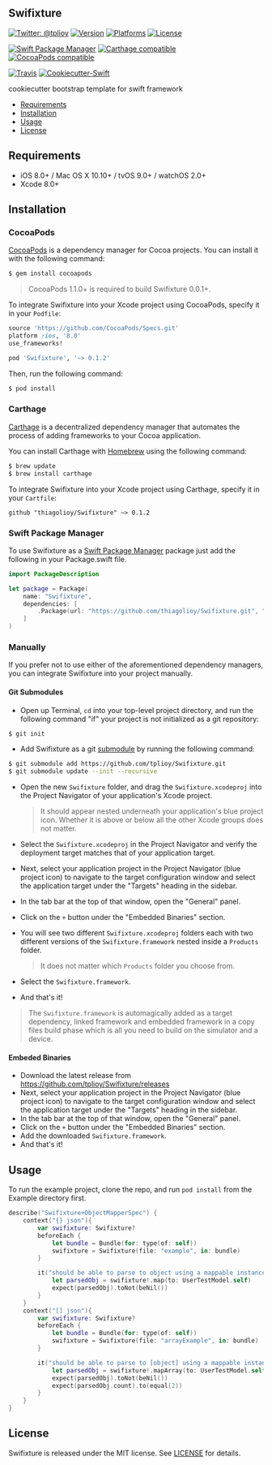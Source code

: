 ## Swifixture
[![Twitter: @tplioy](https://img.shields.io/badge/contact-@tplioy-blue.svg?style=flat)](https://twitter.com/tplioy)
[![Version](https://img.shields.io/cocoapods/v/Swifixture.svg?style=flat)](http://cocoapods.org/pods/Swifixture)
[![Platforms](https://img.shields.io/cocoapods/p/Swifixture.svg)](https://cocoapods.org/pods/Swifixture)
[![License](https://img.shields.io/cocoapods/l/Swifixture.svg)](https://raw.githubusercontent.com/tplioy/Swifixture/master/LICENSE)

[![Swift Package Manager](https://img.shields.io/badge/Swift%20Package%20Manager-compatible-brightgreen.svg)](https://github.com/apple/swift-package-manager)
[![Carthage compatible](https://img.shields.io/badge/Carthage-compatible-4BC51D.svg?style=flat)](https://github.com/Carthage/Carthage)
[![CocoaPods compatible](https://img.shields.io/cocoapods/v/Swifixture.svg)](https://cocoapods.org/pods/Swifixture)

[![Travis](https://img.shields.io/travis/thiagolioy/Swifixture/master.svg)](https://travis-ci.org/thiagolioy/Swifixture/branches)
[![Cookiecutter-Swift](https://img.shields.io/badge/cookiecutter--swift-framework-red.svg)](http://github.com/cookiecutter-swift/Framework)

cookiecutter bootstrap template for swift framework

- [Requirements](#requirements)
- [Installation](#installation)
- [Usage](#usage)
- [License](#license)

## Requirements

- iOS 8.0+ / Mac OS X 10.10+ / tvOS 9.0+ / watchOS 2.0+
- Xcode 8.0+

## Installation

### CocoaPods

[CocoaPods](http://cocoapods.org) is a dependency manager for Cocoa projects. You can install it with the following command:

```bash
$ gem install cocoapods
```

> CocoaPods 1.1.0+ is required to build Swifixture 0.0.1+.

To integrate Swifixture into your Xcode project using CocoaPods, specify it in your `Podfile`:

```ruby
source 'https://github.com/CocoaPods/Specs.git'
platform :ios, '8.0'
use_frameworks!

pod 'Swifixture', '~> 0.1.2'
```

Then, run the following command:

```bash
$ pod install
```

### Carthage

[Carthage](https://github.com/Carthage/Carthage) is a decentralized dependency manager that automates the process of adding frameworks to your Cocoa application.

You can install Carthage with [Homebrew](http://brew.sh/) using the following command:

```bash
$ brew update
$ brew install carthage
```

To integrate Swifixture into your Xcode project using Carthage, specify it in your `Cartfile`:

```ogdl
github "thiagolioy/Swifixture" ~> 0.1.2
```
### Swift Package Manager

To use Swifixture as a [Swift Package Manager](https://swift.org/package-manager/) package just add the following in your Package.swift file.

``` swift
import PackageDescription

let package = Package(
    name: "Swifixture",
    dependencies: [
        .Package(url: "https://github.com/thiagolioy/Swifixture.git", "0.1.2")
    ]
)
```

### Manually

If you prefer not to use either of the aforementioned dependency managers, you can integrate Swifixture into your project manually.

#### Git Submodules

- Open up Terminal, `cd` into your top-level project directory, and run the following command "if" your project is not initialized as a git repository:

```bash
$ git init
```

- Add Swifixture as a git [submodule](http://git-scm.com/docs/git-submodule) by running the following command:

```bash
$ git submodule add https://github.com/tplioy/Swifixture.git
$ git submodule update --init --recursive
```

- Open the new `Swifixture` folder, and drag the `Swifixture.xcodeproj` into the Project Navigator of your application's Xcode project.

    > It should appear nested underneath your application's blue project icon. Whether it is above or below all the other Xcode groups does not matter.

- Select the `Swifixture.xcodeproj` in the Project Navigator and verify the deployment target matches that of your application target.
- Next, select your application project in the Project Navigator (blue project icon) to navigate to the target configuration window and select the application target under the "Targets" heading in the sidebar.
- In the tab bar at the top of that window, open the "General" panel.
- Click on the `+` button under the "Embedded Binaries" section.
- You will see two different `Swifixture.xcodeproj` folders each with two different versions of the `Swifixture.framework` nested inside a `Products` folder.

    > It does not matter which `Products` folder you choose from.

- Select the `Swifixture.framework`.

- And that's it!

> The `Swifixture.framework` is automagically added as a target dependency, linked framework and embedded framework in a copy files build phase which is all you need to build on the simulator and a device.

#### Embeded Binaries

- Download the latest release from https://github.com/tplioy/Swifixture/releases
- Next, select your application project in the Project Navigator (blue project icon) to navigate to the target configuration window and select the application target under the "Targets" heading in the sidebar.
- In the tab bar at the top of that window, open the "General" panel.
- Click on the `+` button under the "Embedded Binaries" section.
- Add the downloaded `Swifixture.framework`.
- And that's it!

## Usage
To run the example project, clone the repo, and run `pod install` from the Example directory first.

```swift
describe("Swifixture+ObjectMapperSpec") {
    context("{} json"){
        var swifixture: Swifixture?
        beforeEach {
            let bundle = Bundle(for: type(of: self))
            swifixture = Swifixture(file: "example", in: bundle)
        }

        it("should be able to parse to object using a mappable instance") {
            let parsedObj = swifixture!.map(to: UserTestModel.self)
            expect(parsedObj).toNot(beNil())
        }
    }
    context("[] json"){
        var swifixture: Swifixture?
        beforeEach {
            let bundle = Bundle(for: type(of: self))
            swifixture = Swifixture(file: "arrayExample", in: bundle)
        }

        it("should be able to parse to [object] using a mappable instance") {
            let parsedObj = swifixture!.mapArray(to: UserTestModel.self)
            expect(parsedObj).toNot(beNil())
            expect(parsedObj.count).to(equal(2))
        }
    }
}
```
## License

Swifixture is released under the MIT license. See [LICENSE](https://github.com/tplioy/Swifixture/blob/master/LICENSE) for details.
